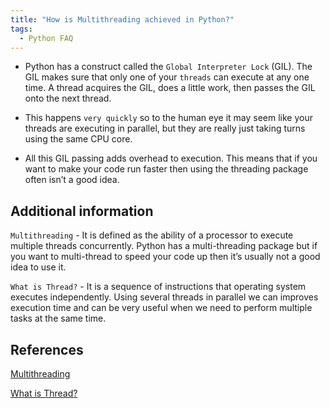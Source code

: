 ```yaml
---
title: "How is Multithreading achieved in Python?"
tags:
  - Python FAQ
---
```


* Python has a construct called the `Global Interpreter Lock` (GIL). The GIL makes sure that only one of your `threads` can execute at any one time. A thread acquires the GIL, does a little work, then passes the GIL onto the next thread.

* This happens `very quickly` so to the human eye it may seem like your threads are executing in parallel, but they are really just taking turns using the same CPU core.

* All this GIL passing adds overhead to execution. This means that if you want to make your code run faster then using the threading package often isn’t a good idea.

## Additional information

`Multithreading` - It is defined as the ability of a processor to execute multiple threads concurrently.
Python has a multi-threading package but if you want to multi-thread to speed your code up then it’s usually not a good idea to use it.

`What is Thread?` - It is a sequence of instructions that operating system executes independently. Using several threads in parallel we can improves execution time and can be very useful when we need to perform multiple tasks at the same time.

## References

[Multithreading](https://www.quora.com/How-is-multithreading-achieved-in-Python-Whenever-Python-exits-why-isn-t-all-the-memory-deallocated?share=1)

[What is Thread?](https://www.simplifiedpython.net/python-threading-example/)
